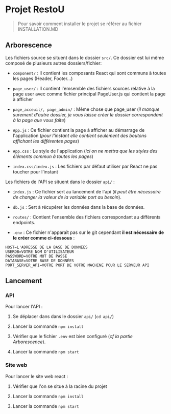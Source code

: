 # Projet RestoU

> Pour savoir comment installer le  projet se référer au fichier INSTALLATION.MD

## Arborescence

Les fichiers source se situent dans le dossier `src/`. Ce dossier est lui même composé de plusieurs autres dossiers/fichier:

- `component/` : Il contient les composants React qui sont communs à toutes les pages (Header, Footer...)

- `page_user/` : Il contient l'emsemble des fichiers sources relative à la page user avec comme fichier principal PageUser.js qui contient la page à afficher 

- `page_acceuil/, page_admin/` : Même chose que page_user (*il manque surement d'autre dossier, je vous laisse créer le dossier correspondant à la page que vous faîte*)

- `App.js` : Ce fichier contient la page à afficher au démarrage de l'application (*pour l'instant elle contient seulement des boutons affichant les différentes pages*)

- `App.css` : Le style de l'application (*ici on ne mettra que les styles des éléments commun à toutes les pages*)

- `index.css/index.js` : Les fichiers par défaut utiliser par React ne pas toucher pour l'instant 

Les fichiers de l'API se situent dans le dossier `api/` :

- `index.js` : Ce fichier sert au lancement de l'api (*il peut être nécessaire de changer la valeur de la variable port au besoin*).

- `db.js` : Sert à récupérer les données dans la base de données.

- `routes/` : Contient l'ensemble des fichiers correspondant au différents endpoints.

- `.env` : Ce fichier n'apparaît pas sur le git cependant **il est nécessaire de le créer comme ci-dessous** : 

```
HOST=L'ADRESSE DE LA BASE DE DONNÉES
USERDB=VOTRE NOM D'UTILISATEUR
PASSWORD=VOTRE MOT DE PASSE
DATABASE=VOTRE BASE DE DONNÉES
PORT_SERVER_API=VOTRE PORT DE VOTRE MACHINE POUR LE SERVEUR API
```

## Lancement

### API

Pour lancer l'API :

1.  Se déplacer dans dans le dossier `api/` (`cd api/`)

2. Lancer la commande `npm install`

3. Vérifier que le fichier `.env` est bien configuré (*cf la partie Arborescence*).

4. Lancer la commande `npm start`

### Site web

Pour lancer le site web react :

1. Vérifier que l'on se situe à la racine du projet

2. Lancer la commande `npm install`

3. Lancer la commande `npm start`

